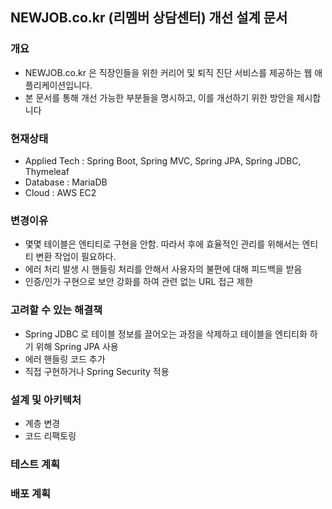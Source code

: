 ## NEWJOB.co.kr (리멤버 상담센터) 개선 설계 문서

### 개요
- NEWJOB.co.kr 은 직장인들을 위한 커리어 및 퇴직 진단 서비스를 제공하는 웹 애플리케이션입니다. 
- 본 문서를 통해 개선 가능한 부분들을 명시하고, 이를 개선하기 위한 방안을 제시합니다

### 현재상태
- Applied Tech : Spring Boot, Spring MVC, Spring JPA, Spring JDBC, Thymeleaf
- Database : MariaDB
- Cloud : AWS EC2

### 변경이유
- 몇몇 테이블은 엔티티로 구현을 안함. 따라서 후에 효율적인 관리를 위해서는 엔티티 변환 작업이 필요하다.
- 에러 처리 발생 시 핸들링 처리를 안해서 사용자의 불편에 대해 피드백을 받음
- 인증/인가 구현으로 보안 강화를 하여 관련 없는 URL 접근 제한

### 고려할 수 있는 해결책
- Spring JDBC 로 테이블 정보를 끌어오는 과정을 삭제하고 테이블을 엔티티화 하기 위해 Spring JPA 사용
- 에러 핸들링 코드 추가
- 직접 구현하거나 Spring Security 적용

### 설계 및 아키텍처
- 계층 변경
- 코드 리팩토링

### 테스트 계획

### 배포 계획
